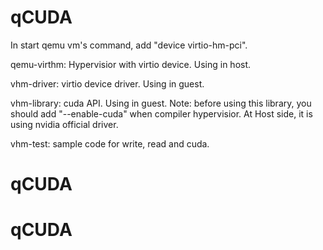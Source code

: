 # qCUDA

In start qemu vm's command, add "device virtio-hm-pci".


qemu-virthm:
	Hypervisior with virtio device. Using in host.

vhm-driver:
	virtio device driver. Using in guest.

vhm-library:
	cuda API. Using in guest.
	Note: before using this library, you should add "--enable-cuda" when compiler hypervisior. At Host side, it is using nvidia official driver.

vhm-test:
	sample code for write, read and cuda.
	
# qCUDA
# qCUDA
